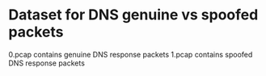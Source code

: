 # Dataset for DNS genuine vs spoofed packets

0.pcap contains genuine DNS response packets
1.pcap contains spoofed DNS response packets
